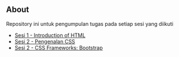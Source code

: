 ## About

Repository ini untuk pengumpulan tugas pada setiap sesi yang diikuti

* [Sesi 1 - Introduction of HTML](https://github.com/katon26/hacktiv8-assignment/tree/master/sesi_1)
* [Sesi 2 - Pengenalan CSS](https://github.com/katon26/hacktiv8-assignment/tree/master/sesi_2)
* [Sesi 2 - CSS Frameworks: Bootstrap](https://github.com/katon26/hacktiv8-assignment/tree/master/sesi_3)
